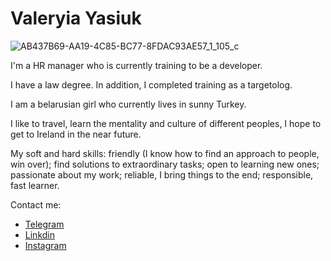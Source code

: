 # Valeryia Yasiuk
![AB437B69-AA19-4C85-BC77-8FDAC93AE57_1_105_c](https://github.com/Valerenka/rsschool-cv/assets/137696033/e3f17854-69b0-432c-93de-cd54a32b1a26)

I'm a HR manager who is currently training to be a developer.

I have a law degree. In addition, I completed training as a targetolog.

I am a belarusian girl who currently lives in sunny Turkey.

I like to travel, learn the mentality and culture of different peoples, I hope to get to Ireland in the near future.

My soft and hard skills: friendly (I know how to find an approach to people, win over); find solutions to extraordinary tasks; open to learning new ones; passionate about my work; reliable, I bring things to the end; responsible, fast learner.

Contact me:

- [Telegram](https://t.me/valerenka)
- [Linkdin](https://www.linkedin.com/in/valeriyayasyuk/)
- [Instagram](https://www.instagram.com/valerenka/)
